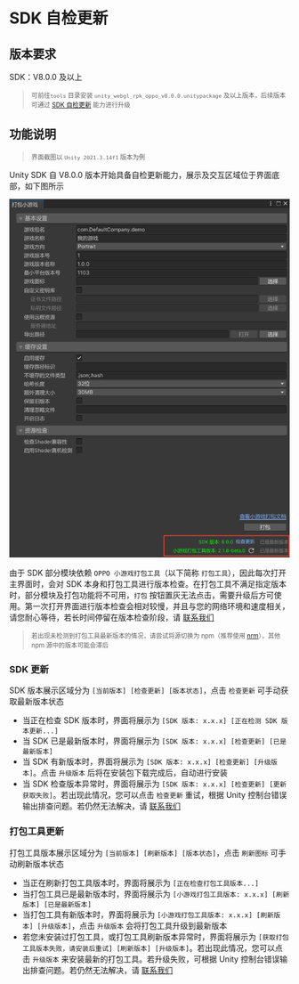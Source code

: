# SDK 自检更新

## 版本要求

SDK：V8.0.0 及以上
> <span style="font-size:0.8em">可前往`tools` 目录安装 `unity_webgl_rpk_oppo_v8.0.0.unitypackage` 及以上版本，后续版本可通过 [SDK 自检更新](SDKUpdate.md) 能力进行升级</span>

## 功能说明

> <span style="font-size:0.8em">界面截图以 `Unity 2021.3.14f1` 版本为例</span>

Unity SDK 自 V8.0.0 版本开始具备自检更新能力，展示及交互区域位于界面底部，如下图所示

![SDKUpdateArea](image/SDKUpdateArea.png)

由于 SDK 部分模块依赖 `OPPO 小游戏打包工具`（以下简称 `打包工具`），因此每次打开主界面时，会对 SDK 本身和打包工具进行版本检查。在打包工具不满足指定版本时，部分模块及打包功能将不可用，`打包` 按钮置灰无法点击，需要升级后方可使用。第一次打开界面进行版本检查会相对较慢，并且与您的网络环境和速度相关，请您耐心等待，若长时间停留在版本检查阶段，请 [联系我们](IssueAndContact.md)
> <span style="font-size:0.8em">若出现未检测到打包工具最新版本的情况，请尝试将源切换为 npm（推荐使用 [nrm](https://www.npmjs.com/package/nrm)），其他 npm 源中的版本可能会滞后</span>

### SDK 更新

SDK 版本展示区域分为 `[当前版本] [检查更新] [版本状态]`，点击 `检查更新` 可手动获取最新版本状态

- 当正在检查 SDK 版本时，界面将展示为 `[SDK 版本: x.x.x] [正在检测 SDK 版本更新...]`
- 当 SDK 已是最新版本时，界面将展示为 `[SDK 版本: x.x.x] [检查更新] [已是最新版本]`
- 当 SDK 有新版本时，界面将展示为 `[SDK 版本: x.x.x] [检查更新] [升级版本]`。点击 `升级版本` 后将在安装包下载完成后，自动进行安装
- 当 SDK 检查版本异常时，界面将展示为 `[SDK 版本: x.x.x] [检查更新] [更新获取失败]`。若出现此情况，您可以点击 `检查更新` 重试，根据 Unity 控制台错误输出排查问题。若仍然无法解决，请 [联系我们](IssueAndContact.md)

### 打包工具更新

打包工具版本展示区域分为 `[当前版本] [刷新版本] [版本状态]`，点击 `刷新图标` 可手动刷新版本状态

- 当正在刷新打包工具版本时，界面将展示为 `[正在检查打包工具版本...]`
- 当打包工具已是最新版本时，界面将展示为 `[小游戏打包工具版本: x.x.x] [刷新版本] [已是最新版本]`
- 当打包工具有新版本时，界面将展示为 `[小游戏打包工具版本: x.x.x] [刷新版本] [升级版本]`，点击 `升级版本` 会将打包工具升级到最新版本
- 若您未安装过打包工具，或打包工具刷新版本异常时，界面将展示为 `[获取打包工具版本失败，请安装后重试] [刷新版本] [升级版本]`。若出现此情况，您可以点击 `升级版本` 来安装最新的打包工具。若升级失败，可根据 Unity 控制台错误输出排查问题。若仍然无法解决，请 [联系我们](IssueAndContact.md)